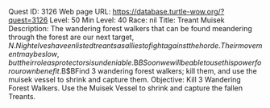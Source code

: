 Quest ID: 3126
Web page URL: https://database.turtle-wow.org/?quest=3126
Level: 50
Min Level: 40
Race: nil
Title: Treant Muisek
Description: The wandering forest walkers that can be found meandering through the forest are our next target, $N. Night elves have enlisted treants as allies to fight against the horde. Their movement may be slow, but their role as protectors is undeniable.$B$BSoon we will be able to use this power for our own benefit.$B$BFind 3 wandering forest walkers; kill them, and use the muisek vessel to shrink and capture them.
Objective: Kill 3 Wandering Forest Walkers. Use the Muisek Vessel to shrink and capture the fallen Treants.
